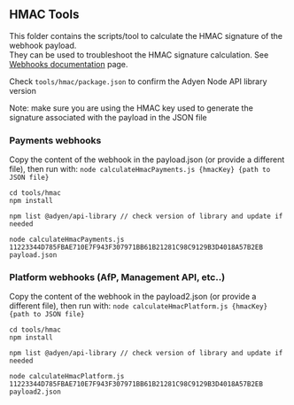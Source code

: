 ## HMAC Tools

This folder contains the scripts/tool to calculate the HMAC signature of the webhook payload.  
They can be used to troubleshoot the HMAC signature calculation. See [Webhooks documentation](https://docs.adyen.com/development-resources/webhooks/) page.

Check `tools/hmac/package.json` to confirm the Adyen Node API library version

Note: make sure you are using the HMAC key used to generate the signature associated with the payload in the JSON file

### Payments webhooks

Copy the content of the webhook in the payload.json (or provide a different file), then run with: 
`node calculateHmacPayments.js {hmacKey} {path to JSON file}`
```
cd tools/hmac
npm install 

npm list @adyen/api-library // check version of library and update if needed

node calculateHmacPayments.js 11223344D785FBAE710E7F943F307971BB61B21281C98C9129B3D4018A57B2EB payload.json
```

### Platform webhooks (AfP, Management API, etc..)

Copy the content of the webhook in the payload2.json (or provide a different file), then run with: 
`node calculateHmacPlatform.js {hmacKey} {path to JSON file}`
```
cd tools/hmac
npm install 

npm list @adyen/api-library // check version of library and update if needed

node calculateHmacPlatform.js 11223344D785FBAE710E7F943F307971BB61B21281C98C9129B3D4018A57B2EB payload2.json
```
